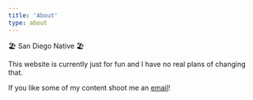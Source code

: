 ```yaml
---
title: 'About'
type: about
---
```

🏖️ San Diego Native 🏖️

This website is currently just for fun and I have no real plans of changing that.

If you  like some of my content shoot me an [email](lukewoodcs+aboutpage@gmail.com)!
